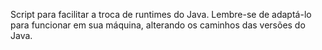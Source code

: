 Script para facilitar a troca de runtimes do Java. Lembre-se de adaptá-lo para funcionar em sua máquina, alterando os caminhos das versões do Java.
